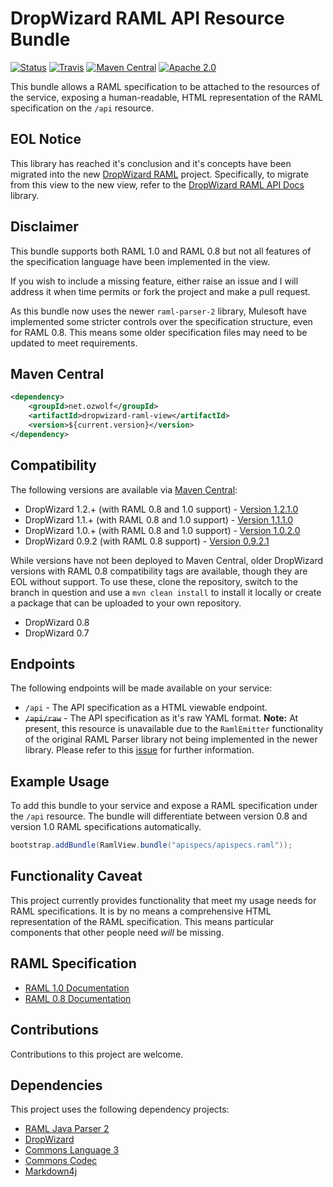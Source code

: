 # DropWizard RAML API Resource Bundle

[![Status](https://img.shields.io/badge/status-EOL-red.svg?style=flat-square)](https://img.shields.io/badge/status-EOL-red.svg)
[![Travis](https://img.shields.io/travis/ozwolf-software/dropwizard-raml-view.svg?style=flat-square)](https://travis-ci.org/ozwolf-software/dropwizard-raml-view)
[![Maven Central](https://img.shields.io/maven-central/v/net.ozwolf/dropwizard-raml-view.svg?style=flat-square)](http://search.maven.org/#search%7Cgav%7C1%7Cg%3A%22net.ozwolf%22%20AND%20a%3A%22dropwizard-raml-view%22)
[![Apache 2.0](https://img.shields.io/badge/License-Apache%202.0-blue.svg?style=flat-square)](LICENSE)

This bundle allows a RAML specification to be attached to the resources of the service, exposing a human-readable, HTML representation of the RAML specification on the `/api` resource.

## EOL Notice

This library has reached it's conclusion and it's concepts have been migrated into the new [DropWizard RAML](https://github.com/ozwolf-software/dropwizard-raml) project.  Specifically, to migrate from this view to the new view, refer to the [DropWizard RAML API Docs](https://github.com/ozwolf-software/dropwizard-raml/tree/master/dropwizard-raml-apidocs) library.

## Disclaimer

This bundle supports both RAML 1.0 and RAML 0.8 but not all features of the specification language have been implemented in the view.
 
If you wish to include a missing feature, either raise an issue and I will address it when time permits or fork the project and make a pull request.

As this bundle now uses the newer `raml-parser-2` library, Mulesoft have implemented some stricter controls over the specification structure, even for RAML 0.8.  This means some older specification files may need to be updated to meet requirements.

## Maven Central

```xml
<dependency>
    <groupId>net.ozwolf</groupId>
    <artifactId>dropwizard-raml-view</artifactId>
    <version>${current.version}</version>
</dependency>
```

## Compatibility

The following versions are available via [Maven Central](http://search.maven.org/#search%7Cga%7C1%7Ca%3A%22dropwizard-raml-view%22):

+ DropWizard 1.2.+ (with RAML 0.8 and 1.0 support) - [Version 1.2.1.0](http://search.maven.org/#artifactdetails%7Cnet.ozwolf%7Cdropwizard-raml-view%7C1.2.1.0%7Cjar)
+ DropWizard 1.1.+ (with RAML 0.8 and 1.0 support) - [Version 1.1.1.0](http://search.maven.org/#artifactdetails%7Cnet.ozwolf%7Cdropwizard-raml-view%7C1.1.1.0%7Cjar)
+ DropWizard 1.0.+ (with RAML 0.8 and 1.0 support) - [Version 1.0.2.0](http://search.maven.org/#artifactdetails%7Cnet.ozwolf%7Cdropwizard-raml-view%7C1.0.2.0%7Cjar)
+ DropWizard 0.9.2 (with RAML 0.8 support) - [Version 0.9.2.1](http://search.maven.org/#artifactdetails%7Cnet.ozwolf%7Cdropwizard-raml-view%7C0.9.2.1%7Cjar)

While versions have not been deployed to Maven Central, older DropWizard versions with RAML 0.8 compatibility tags are available, though they are EOL without support.  To use these, clone the repository, switch to the branch in question and use a `mvn clean install` to install it locally or create a package that can be uploaded to your own repository.

+ DropWizard 0.8
+ DropWizard 0.7

## Endpoints

The following endpoints will be made available on your service:

+ `/api` - The API specification as a HTML viewable endpoint.
+ ~~`/api/raw`~~ - The API specification as it's raw YAML format.  **Note:** At present, this resource is unavailable due to the `RamlEmitter` functionality of the original RAML Parser library not being implemented in the newer library.  Please refer to this [issue](https://github.com/raml-org/raml-java-parser/issues/159) for further information. 

## Example Usage

To add this bundle to your service and expose a RAML specification under the `/api` resource.  The bundle will differentiate between version 0.8 and version 1.0 RAML specifications automatically.

```java
bootstrap.addBundle(RamlView.bundle("apispecs/apispecs.raml"));
```

## Functionality Caveat

This project currently provides functionality that meet my usage needs for RAML specifications.  It is by no means a comprehensive HTML representation of the RAML specification.  This means particular components that other people need _will_ be missing.

## RAML Specification

+ [RAML 1.0 Documentation](https://github.com/raml-org/raml-spec/blob/master/versions/raml-10/raml-10.md)
+ [RAML 0.8 Documentation](https://github.com/raml-org/raml-spec/blob/master/versions/raml-08/raml-08.md)

## Contributions

Contributions to this project are welcome.

## Dependencies

This project uses the following dependency projects:

+ [RAML Java Parser 2](https://github.com/raml-org/raml-java-parser)
+ [DropWizard](https://github.com/dropwizard/dropwizard)
+ [Commons Language 3](https://github.com/apache/commons-lang)
+ [Commons Codec](https://github.com/apache/commons-codec)
+ [Markdown4j](https://github.com/jdcasey/markdown4j)

